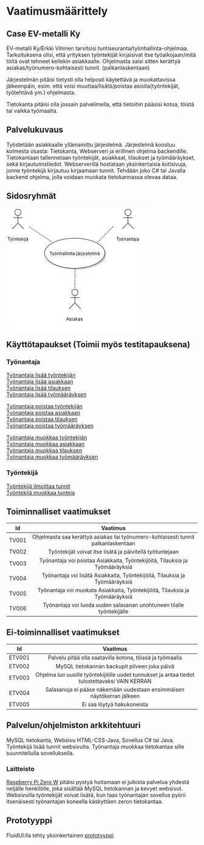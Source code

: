 # Vaatimusmäärittely

## Case EV-metalli Ky

EV-metalli Ky/Erkki Vihinen tarvitsisi tuntiseuranta/työnhallinta-ohjelmaa.
Tarkoituksena olisi, että yrityksen työntekijät kirjaisivat itse työaikojaan/mitä töitä ovat
tehneet kellekin asiakkaalle. Ohjelmasta saisi sitten kerättyä asiakas/työnumero-kohtaisesti tunnit.
(palkanlaskentaan)

Järjestelmän pitäisi tietysti olla helposti käytettävä ja muokattavissa jälkeenpäin,
esim. että voisi muuttaa/lisätä/poistaa asioita(työntekijät, työtehtävä ym.) ohjelmasta.

Tietokanta pitäisi olla jossain palvelimella, että tietoihin pääsisi kotoa, töistä tai vaikka työmaalta.

## Palvelukuvaus

Työstetään asiakkaalle yllämainittu järjestelmä. Järjestelmä koostuu kolmesta osasta: Tietokanta, Webserveri ja erillinen ohjelma backendille. Tietokantaan tallennetaan työntekijät, asiakkaat, tilaukset ja työmääräykset, sekä kirjautumistiedot. Webserverillä hostataan yksinkertaisia kotisivuja, jonne työntekijä kirjautuu kirjaamaan tunnit. Tehdään joko C# tai Javalla backend ohjelma, jolla voidaan muokata tietokannassa olevaa dataa.


## Sidosryhmät

![](/Kuvat/Sidosryhmat.png)

## Käyttötapaukset (Toimii myös testitapauksena)

### Työnantaja
[Työnantaja lisää työntekijän](ta_lisaa_tt.md)  
[Työnantaja lisää asiakkaan](ta_lisaa_as.md)  
[Työnantaja lisää tilauksen](ta_lisaa_til.md)  
[Työnantaja lisää työmääräyksen](ta_lisaa_tyo.md)

[Työnantaja poistaa työntekijän](ta_poistaa_tt.md)  
[Työnantaja poistaa asiakkaan](ta_poistaa_as.md)  
[Työnantaja poistaa tilauksen](ta_poistaa_til.md)  
[Työnantaja poistaa työmääräyksen](ta_poistaa_tyo.md)  

[Työnantaja muokkaa työntekijän](ta_muokkaa_tt.md)  
[Työnantaja muokkaa asiakkaan](ta_muokkaa_as.md)  
[Työnantaja muokkaa tilauksen](ta_muokkaa_til.md)  
[Työnantaja muokkaa työmääräyksen](ta_muokkaa_tyo.md)

### Työntekijä
[Työntekijä ilmoittaa tunnit](tt_ilmoittaa_tunnit.md)  
[Työntekijä muokkaa tunteja](tt_muokkaa_tunnit.md)  

## Toiminnalliset vaatimukset
| Id | Vaatimus|
|:-:|:-:|
|TV001| Ohjelmasta saa kerättyä asiakas tai työnumero-kohtaisesti tunnit palkanlaskentaan |
|TV002| Työntekijät voivat itse lisätä ja päivitellä työtuntejaan |
|TV003| Työnantaja voi poistaa Asiakkaita, Työntekijöitä, Tilauksia ja Työmääräyksiä |
|TV004| Työnantaja voi lisätä Asiakkaita, Työntekijöitä, Tilauksia ja Työmääräyksiä |
|TV005| Työnantaja voi muokata Asiakkaita, Työntekijöitä, Tilauksia ja Työmääräyksiä |
|TV006| Työnantaja voi luoda uuden salasanan unohtuneen tilalle työntekijälle |


## Ei-toiminnalliset vaatimukset
| Id | Vaatimus|
|:-:|:-:|
|ETV001| Palvelu pitää olla saatavilla kotona, töissä ja työmaalla |
|ETV002| MySQL tietokannan backupit pilveen joka päivä |
|ETV003| Ohjelma luo uusille työntekijöille uudet tunnukset ja antaa tiedot tulostettavaksi VAIN KERRAN |
|ETV004| Salasanoja ei pääse näkemään uudestaan ensimmäisen näytökerran jälkeen |
|ETV005| Ei saa löytyä hakukoneista |

## Palvelun/ohjelmiston arkkitehtuuri
MySQL tietokanta, Websivu HTML-CSS-Java, Sovellus C# tai Java. Työntekijä lisää tunnit websivulta. Työnantaja muokkaa tietokantaa sille suunnitellulla sovelluksella.

### Laitteisto
[Raspberry Pi Zero W](https://www.raspberrypi.org/blog/raspberry-pi-zero-w-joins-family/) pitäisi pystyä hoitamaan ei julkista palvelua yhdestä neljälle henkilölle, joka sisältää MySQL tietokannan ja kevyet websivut. Websivuilla työntekijät voivat lisätä, kun taas työnantajan sovellus pyörii itsenäisesti työnantajan koneella käskyttäen zeron tietokantaa.

## Prototyyppi

FluidUI:lla tehty yksinkertainen  [prototyyppi](https://www.fluidui.com/editor/live/livePreview/cF9kcEVuZmNrTEN5ZnFBNzllV2lRVFZ6YTR3cmZ2SFVzRg==)
